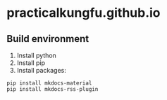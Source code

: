 # practicalkungfu.github.io

## Build environment
1. Install python
2. Install pip
3. Install packages:
```
pip install mkdocs-material
pip install mkdocs-rss-plugin
```
